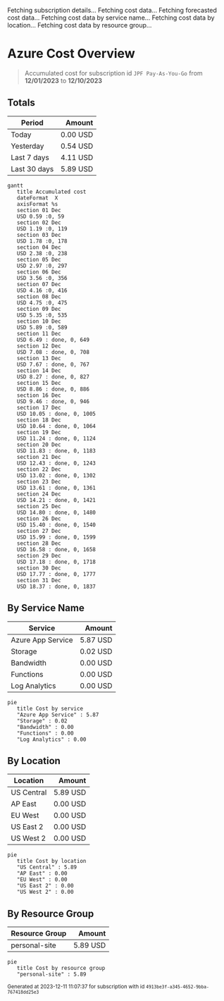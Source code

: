 Fetching subscription details...
Fetching cost data...
Fetching forecasted cost data...
Fetching cost data by service name...
Fetching cost data by location...
Fetching cost data by resource group...
# Azure Cost Overview

> Accumulated cost for subscription id `JPF Pay-As-You-Go` from **12/01/2023** to **12/10/2023**

## Totals

|Period|Amount|
|---|---:|
|Today|0.00 USD|
|Yesterday|0.54 USD|
|Last 7 days|4.11 USD|
|Last 30 days|5.89 USD|

```mermaid
gantt
   title Accumulated cost
   dateFormat  X
   axisFormat %s
   section 01 Dec
   USD 0.59 :0, 59
   section 02 Dec
   USD 1.19 :0, 119
   section 03 Dec
   USD 1.78 :0, 178
   section 04 Dec
   USD 2.38 :0, 238
   section 05 Dec
   USD 2.97 :0, 297
   section 06 Dec
   USD 3.56 :0, 356
   section 07 Dec
   USD 4.16 :0, 416
   section 08 Dec
   USD 4.75 :0, 475
   section 09 Dec
   USD 5.35 :0, 535
   section 10 Dec
   USD 5.89 :0, 589
   section 11 Dec
   USD 6.49 : done, 0, 649
   section 12 Dec
   USD 7.08 : done, 0, 708
   section 13 Dec
   USD 7.67 : done, 0, 767
   section 14 Dec
   USD 8.27 : done, 0, 827
   section 15 Dec
   USD 8.86 : done, 0, 886
   section 16 Dec
   USD 9.46 : done, 0, 946
   section 17 Dec
   USD 10.05 : done, 0, 1005
   section 18 Dec
   USD 10.64 : done, 0, 1064
   section 19 Dec
   USD 11.24 : done, 0, 1124
   section 20 Dec
   USD 11.83 : done, 0, 1183
   section 21 Dec
   USD 12.43 : done, 0, 1243
   section 22 Dec
   USD 13.02 : done, 0, 1302
   section 23 Dec
   USD 13.61 : done, 0, 1361
   section 24 Dec
   USD 14.21 : done, 0, 1421
   section 25 Dec
   USD 14.80 : done, 0, 1480
   section 26 Dec
   USD 15.40 : done, 0, 1540
   section 27 Dec
   USD 15.99 : done, 0, 1599
   section 28 Dec
   USD 16.58 : done, 0, 1658
   section 29 Dec
   USD 17.18 : done, 0, 1718
   section 30 Dec
   USD 17.77 : done, 0, 1777
   section 31 Dec
   USD 18.37 : done, 0, 1837
```

## By Service Name

|Service|Amount|
|---|---:|
|Azure App Service|5.87 USD|
|Storage|0.02 USD|
|Bandwidth|0.00 USD|
|Functions|0.00 USD|
|Log Analytics|0.00 USD|

```mermaid
pie
   title Cost by service
   "Azure App Service" : 5.87
   "Storage" : 0.02
   "Bandwidth" : 0.00
   "Functions" : 0.00
   "Log Analytics" : 0.00
```

## By Location

|Location|Amount|
|---|---:|
|US Central|5.89 USD|
|AP East|0.00 USD|
|EU West|0.00 USD|
|US East 2|0.00 USD|
|US West 2|0.00 USD|

```mermaid
pie
   title Cost by location
   "US Central" : 5.89
   "AP East" : 0.00
   "EU West" : 0.00
   "US East 2" : 0.00
   "US West 2" : 0.00
```

## By Resource Group

|Resource Group|Amount|
|---|---:|
|personal-site|5.89 USD|

```mermaid
pie
   title Cost by resource group
   "personal-site" : 5.89
```

<sup>Generated at 2023-12-11 11:07:37 for subscription with id `4913be3f-a345-4652-9bba-767418dd25e3`</sup>
